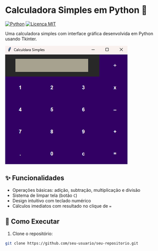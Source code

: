 # Calculadora Simples em Python 🧮

[![Python](https://img.shields.io/badge/Python-3.8%2B-blue?logo=python)](https://python.org)
[![Licença MIT](https://img.shields.io/badge/License-MIT-green)](../LICENSE.md)

Uma calculadora simples com interface gráfica desenvolvida em Python usando Tkinter.

![Interface da Calculadora](./screenshots/Initial.png)

## ✨ Funcionalidades

- Operações básicas: adição, subtração, multiplicação e divisão
- Sistema de limpar tela (botão `C`)
- Design intuitivo com teclado numérico
- Cálculos imediatos com resultado no clique de `=`

## 🚀 Como Executar

1. Clone o repositório:
```bash
git clone https://github.com/seu-usuario/seu-repositorio.git
